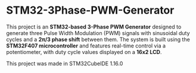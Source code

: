 # STM32-3Phase-PWM-Generator
This project is an **STM32-based 3-Phase PWM Generator** designed to generate three Pulse Width Modulation (PWM) signals with sinusoidal duty cycles and a **2π/3 phase shift** between them. The system is built using the **STM32F407 microcontroller** and features real-time control via a potentiometer, with duty cycle values displayed on a **16x2 LCD**.

This project was made in STM32CubeIDE 1.16.0
